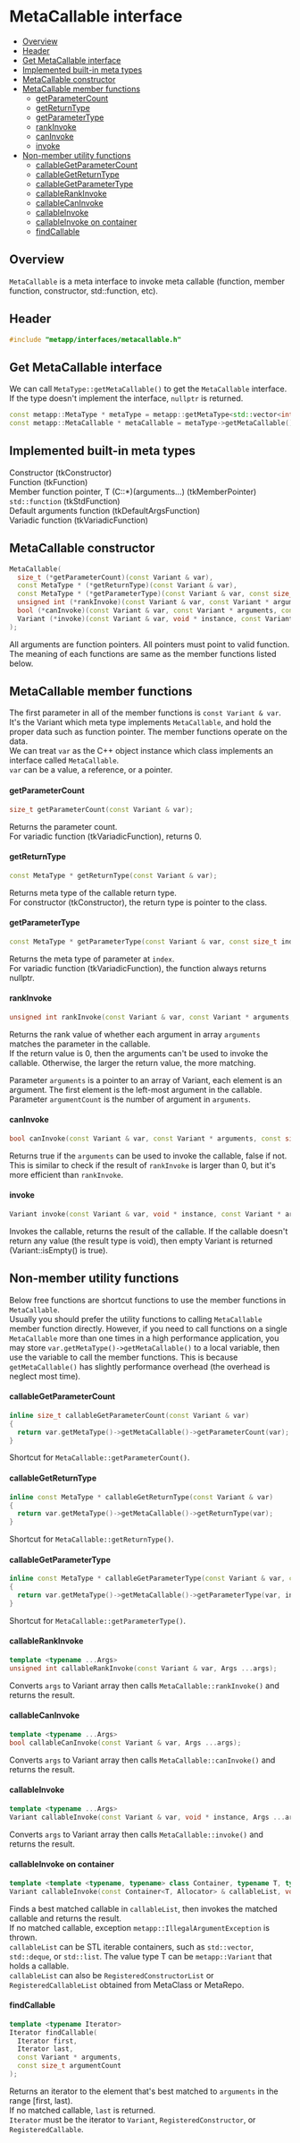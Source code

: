 [//]: # (Auto generated file, don't modify this file.)

# MetaCallable interface
<!--begintoc-->
* [Overview](#a2_1)
* [Header](#a2_2)
* [Get MetaCallable interface](#a2_3)
* [Implemented built-in meta types](#a2_4)
* [MetaCallable constructor](#a2_5)
* [MetaCallable member functions](#a2_6)
  * [getParameterCount](#a4_1)
  * [getReturnType](#a4_2)
  * [getParameterType](#a4_3)
  * [rankInvoke](#a4_4)
  * [canInvoke](#a4_5)
  * [invoke](#a4_6)
* [Non-member utility functions](#a2_7)
  * [callableGetParameterCount](#a4_7)
  * [callableGetReturnType](#a4_8)
  * [callableGetParameterType](#a4_9)
  * [callableRankInvoke](#a4_10)
  * [callableCanInvoke](#a4_11)
  * [callableInvoke](#a4_12)
  * [callableInvoke on container](#a4_13)
  * [findCallable](#a4_14)
<!--endtoc-->

<a id="a2_1"></a>
## Overview

`MetaCallable` is a meta interface to invoke meta callable (function, member function, constructor, std::function, etc).  

<a id="a2_2"></a>
## Header

```c++
#include "metapp/interfaces/metacallable.h"
```

<a id="a2_3"></a>
## Get MetaCallable interface

We can call `MetaType::getMetaCallable()` to get the `MetaCallable` interface. If the type doesn't implement the interface, `nullptr` is returned.

```c++
const metapp::MetaType * metaType = metapp::getMetaType<std::vector<int> >();
const metapp::MetaCallable * metaCallable = metaType->getMetaCallable();
```

<a id="a2_4"></a>
## Implemented built-in meta types

Constructor (tkConstructor)  
Function (tkFunction)  
Member function pointer, T (C::*)(arguments...) (tkMemberPointer)  
`std::function` (tkStdFunction)  
Default arguments function (tkDefaultArgsFunction)  
Variadic function (tkVariadicFunction)  

<a id="a2_5"></a>
## MetaCallable constructor

```c++
MetaCallable(
  size_t (*getParameterCount)(const Variant & var),
  const MetaType * (*getReturnType)(const Variant & var),
  const MetaType * (*getParameterType)(const Variant & var, const size_t index),
  unsigned int (*rankInvoke)(const Variant & var, const Variant * arguments, const size_t argumentCount),
  bool (*canInvoke)(const Variant & var, const Variant * arguments, const size_t argumentCount),
  Variant (*invoke)(const Variant & var, void * instance, const Variant * arguments, const size_t argumentCount)
);
```

All arguments are function pointers. All pointers must point to valid function.  
The meaning of each functions are same as the member functions listed below.

<a id="a2_6"></a>
## MetaCallable member functions

The first parameter in all of the member functions is `const Variant & var`. It's the Variant which meta type implements `MetaCallable`, and hold the proper data such as function pointer. The member functions operate on the data.  
We can treat `var` as the C++ object instance which class implements an interface called `MetaCallable`.  
`var` can be a value, a reference, or a pointer.  

<a id="a4_1"></a>
#### getParameterCount

```c++
size_t getParameterCount(const Variant & var);
```

Returns the parameter count.  
For variadic function (tkVariadicFunction), returns 0.  

<a id="a4_2"></a>
#### getReturnType

```c++
const MetaType * getReturnType(const Variant & var);
```

Returns meta type of the callable return type.  
For constructor (tkConstructor), the return type is pointer to the class.  

<a id="a4_3"></a>
#### getParameterType

```c++
const MetaType * getParameterType(const Variant & var, const size_t index);
```

Returns the meta type of parameter at `index`.  
For variadic function (tkVariadicFunction), the function always returns nullptr.  

<a id="a4_4"></a>
#### rankInvoke

```c++
unsigned int rankInvoke(const Variant & var, const Variant * arguments, const size_t argumentCount);
```

Returns the rank value of whether each argument in array `arguments` matches the parameter in the callable.  
If the return value is 0, then the arguments can't be used to invoke the callable. Otherwise, the larger the return value, the more matching.  

Parameter `arguments` is a pointer to an array of Variant, each element is an argument. The first element is the left-most argument in the callable.  
Parameter `argumentCount` is the number of argument in `arguments`.  

<a id="a4_5"></a>
#### canInvoke

```c++
bool canInvoke(const Variant & var, const Variant * arguments, const size_t argumentCount);
```

Returns true if the `arguments` can be used to invoke the callable, false if not.  
This is similar to check if the result of `rankInvoke` is larger than 0, but it's more efficient than `rankInvoke`.

<a id="a4_6"></a>
#### invoke

```c++
Variant invoke(const Variant & var, void * instance, const Variant * arguments, const size_t argumentCount);
```

Invokes the callable, returns the result of the callable. If the callable doesn't return any value (the result type is void), then empty Variant is returned (Variant::isEmpty() is true).  

<a id="a2_7"></a>
## Non-member utility functions

Below free functions are shortcut functions to use the member functions in `MetaCallable`.  
Usually you should prefer the utility functions to calling `MetaCallable` member function directly. However, if you need to call functions on a single `MetaCallable` more than one times in a high performance application, you may store `var.getMetaType()->getMetaCallable()` to a local variable, then use the variable to call the member functions. This is because `getMetaCallable()` has slightly performance overhead (the overhead is neglect most time).

<a id="a4_7"></a>
#### callableGetParameterCount

```c++
inline size_t callableGetParameterCount(const Variant & var)
{
  return var.getMetaType()->getMetaCallable()->getParameterCount(var);
}
```

Shortcut for `MetaCallable::getParameterCount()`.

<a id="a4_8"></a>
#### callableGetReturnType

```c++
inline const MetaType * callableGetReturnType(const Variant & var)
{
  return var.getMetaType()->getMetaCallable()->getReturnType(var);
}
```

Shortcut for `MetaCallable::getReturnType()`.

<a id="a4_9"></a>
#### callableGetParameterType

```c++
inline const MetaType * callableGetParameterType(const Variant & var, const size_t index)
{
  return var.getMetaType()->getMetaCallable()->getParameterType(var, index);
}
```

Shortcut for `MetaCallable::getParameterType()`.

<a id="a4_10"></a>
#### callableRankInvoke

```c++
template <typename ...Args>
unsigned int callableRankInvoke(const Variant & var, Args ...args);
```

Converts `args` to Variant array then calls `MetaCallable::rankInvoke()` and returns the result.

<a id="a4_11"></a>
#### callableCanInvoke

```c++
template <typename ...Args>
bool callableCanInvoke(const Variant & var, Args ...args);
```

Converts `args` to Variant array then calls `MetaCallable::canInvoke()` and returns the result.

<a id="a4_12"></a>
#### callableInvoke

```c++
template <typename ...Args>
Variant callableInvoke(const Variant & var, void * instance, Args ...args);
```

Converts `args` to Variant array then calls `MetaCallable::invoke()` and returns the result.

<a id="a4_13"></a>
#### callableInvoke on container

```c++
template <template <typename, typename> class Container, typename T, typename Allocator, typename ...Args>
Variant callableInvoke(const Container<T, Allocator> & callableList, void * instance, Args ...args);
```

Finds a best matched callable in `callableList`, then invokes the matched callable and returns the result.  
If no matched callable, exception `metapp::IllegalArgumentException` is thrown.  
`callableList` can be STL iterable containers, such as `std::vector`, `std::deque`, or `std::list`. The value type T can be `metapp::Variant` that holds a callable.  
`callableList` can also be `RegisteredConstructorList` or `RegisteredCallableList` obtained from MetaClass or MetaRepo.

<a id="a4_14"></a>
#### findCallable

```c++
template <typename Iterator>
Iterator findCallable(
  Iterator first,
  Iterator last,
  const Variant * arguments,
  const size_t argumentCount
);
```

Returns an iterator to the element that's best matched to `arguments` in the range [first, last).  
If no matched callable, `last` is returned.  
`Iterator` must be the iterator to `Variant`, `RegisteredConstructor`, or `RegisteredCallable`.
